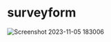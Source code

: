 # surveyform

![Screenshot 2023-11-05 183006](https://github.com/badhanco/surveyform/assets/97171186/9274a194-c901-4223-ae40-1a7284695a28)
